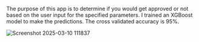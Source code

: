 The purpose of this app is to determine if you would get approved or not based on the user input for the specified parameters. I trained an XGBoost model to make the predictions. The cross validated accuracy is 95%. 

![Screenshot 2025-03-10 111837](https://github.com/user-attachments/assets/ebc23a2e-f97b-41cf-b72c-a442452d58b7)
